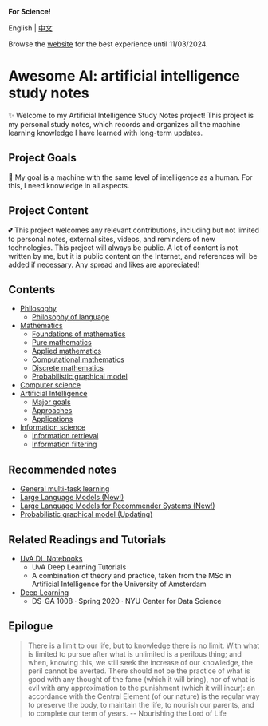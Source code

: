 **For Science!**

English | [中文](README_zh.md)

Browse the [website](https://publish.obsidian.md/artificial-intelligence) for the best experience until 11/03/2024.

# Awesome AI: artificial intelligence study notes

✨ Welcome to my Artificial Intelligence Study Notes project! This project is my personal study notes, which records and organizes all the machine learning knowledge I have learned with long-term updates.

## Project Goals

👀 My goal is a machine with the same level of intelligence as a human. For this, I need knowledge in all aspects.

## Project Content

💕 This project welcomes any relevant contributions, including but not limited to personal notes, external sites, videos, and reminders of new technologies. This project will always be public. A lot of content is not written by me, but it is public content on the Internet, and references will be added if necessary. Any spread and likes are appreciated!

## Contents

- [Philosophy](1.%20Philosophy/Philosophy.md)
	- [Philosophy of language](1.%20Philosophy/Philosophy%20of%20language/Philosophy%20of%20language.md)
- [Mathematics](2.%20Mathematics/Mathematics.md)
	- [Foundations of mathematics](2.%20Mathematics/0.%20Foundations%20of%20mathematics/Foundations%20of%20mathematics.md)
	- [Pure mathematics](2.%20Mathematics/1.%20Pure%20mathematics/Pure%20mathematics.md)
	- [Applied mathematics‎](2.%20Mathematics/2.%20Applied%20mathematics%E2%80%8E/Applied%20mathematics%E2%80%8E.md)
	- [Computational mathematics](2.%20Mathematics/3.%20Computational%20mathematics/Computational%20mathematics.md)
	- [Discrete mathematics](2.%20Mathematics/4.%20Discrete%20mathematics/Discrete%20mathematics.md)
	- [Probabilistic graphical model](2.%20Mathematics/Probabilistic%20graphical%20model/Probabilistic%20graphical%20model.md)
- [Computer science](3.%20Computer%20science/Computer%20science.md)
- [Artificial Intelligence](4.%20Artificial%20intelligence/Artificial%20Intelligence.md)
	- [Major goals](4.%20Artificial%20intelligence/1.%20Major%20goals/Major%20goals.md)
	- [Approaches](4.%20Artificial%20intelligence/2.%20Approaches/Approaches.md)
	- [Applications](4.%20Artificial%20intelligence/3.%20Applications/Applications.md)
- [Information science](5.%20Information%20science/Information%20science.md)
	- [Information retrieval](5.%20Information%20science/Information%20retrieval/Information%20retrieval.md)
	- [Information filtering](5.%20Information%20science/Information%20filtering/Information%20filtering.md)

## Recommended notes

- [General multi-task learning](4.%20Artificial%20intelligence/1.%20Major%20goals/Intelligence/Machine%20learning/General%20Multi-Task%20Learning/General%20multi-task%20learning.md)
- [Large Language Models (New!)](4.%20Artificial%20intelligence/1.%20Major%20goals/Intelligence/Natural%20language%20processing/Large%20language%20model/Large%20language%20model.md)
- [Large Language Models for Recommender Systems (New!)](4.%20Artificial%20intelligence/3.%20Applications/Recommender%20system/LLM4Rec.md)
- [Probabilistic graphical model (Updating)](2.%20Mathematics/Probabilistic%20graphical%20model/Probabilistic%20graphical%20model.md)

## Related Readings and Tutorials

- [UvA DL Notebooks](https://uvadlc-notebooks.readthedocs.io/en/latest/index.html)
	- UvA Deep Learning Tutorials
	- A combination of theory and practice, taken from the MSc in Artificial Intelligence for the University of Amsterdam
- [Deep Learning](https://atcold.github.io/pytorch-Deep-Learning/)
	- DS-GA 1008 · Spring 2020 · NYU Center for Data Science

## Epilogue

> There is a limit to our life, but to knowledge there is no limit. With what is limited to pursue after what is unlimited is a perilous thing; and when, knowing this, we still seek the increase of our knowledge, the peril cannot be averted. There should not be the practice of what is good with any thought of the fame (which it will bring), nor of what is evil with any approximation to the punishment (which it will incur): an accordance with the Central Element (of our nature) is the regular way to preserve the body, to maintain the life, to nourish our parents, and to complete our term of years.
> -- Nourishing the Lord of Life